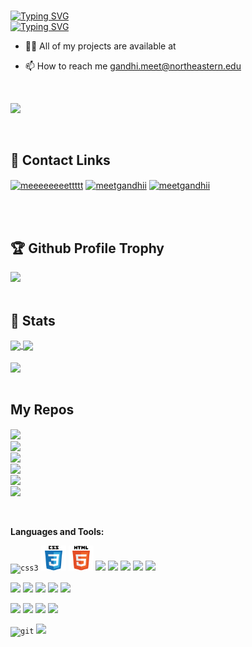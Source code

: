 <br> [![Typing SVG](https://readme-typing-svg.herokuapp.com?multiline=true&width=500&lines=----Hi+👋+I'm+Meet----++++++++++)](https://git.io/typing-svg)
<br>
[![Typing SVG](https://readme-typing-svg.herokuapp.com?multiline=true&width=500&lines=----A+Developer+from+Boston----++++++++++)](https://git.io/typing-svg)

- 👨‍💻 All of my projects are available at 

- 📫 How to reach me <span><a href="mailto:meetgandhism@gmail.com">gandhi.meet@northeastern.edu</a></span>

<br>

![](https://komarev.com/ghpvc/?username=meetgandhii)

<br>

<h2>📝 Contact Links</h2>
<p align="left">
<a href="https://twitter.com/meeeeeeeettttt" target="blank"><img align="center" src="https://raw.githubusercontent.com/rahuldkjain/github-profile-readme-generator/master/src/images/icons/Social/twitter.svg" alt="meeeeeeeettttt" height="30" width="40" /></a>
<a href="https://in.linkedin.com/in/meetgandhii/" target="blank"><img align="center" src="https://raw.githubusercontent.com/rahuldkjain/github-profile-readme-generator/master/src/images/icons/Social/linked-in-alt.svg" alt="meetgandhii" height="30" width="40" /></a>
<a href="https://www.instagram.com/meetgandhii/" target="blank"><img align="center" src="https://raw.githubusercontent.com/rahuldkjain/github-profile-readme-generator/master/src/images/icons/Social/instagram.svg" alt="meetgandhii" height="30" width="40" /></a>
</p>


<br>
<br>

<h2>🏆 Github Profile Trophy</h2>
<img width=800 src="https://github-profile-trophy.vercel.app/?username=meetgandhii&margin-w=15&column=9&theme=chalk&no-frame=true"/>

<br>
<br>

<h2>📝 Stats</h2>

<a href="">
  <img align="center" src="https://github-readme-stats.vercel.app/api?username=meetgandhii&show_icons=true&theme=dracula" />
</a>
<a href="">
  <img align="center" src="https://github-readme-stats.vercel.app/api/top-langs/?username=meetgandhii&layout=compact" />
</a>
<br>
<br>
<a href="">
  <img align="center" src="https://github-readme-streak-stats.herokuapp.com?user=meetgandhii&theme=neon-palenight&hide_border=true" />
</a>

<br>
<br>

## My Repos

<div><a href="https://github.com/meetgandhii/LoanEligibilityChecker">
  <img align="center" src="https://github-readme-stats.vercel.app/api/pin/?username=meetgandhii&repo=LoanEligibilityChecker&show_owner=false" />
</a></div>
  
<div><a href="https://github.com/MadhurDixit13/Ride-Along">
  <img align="center" src="https://github-readme-stats.vercel.app/api/pin/?username=MadhurDixit13&repo=Ride-Along&show_owner=false" />
</a></div>

<div><a href="https://github.com/meetgandhii/salon-bill-and-time-management-system">
  <img align="center" src="https://github-readme-stats.vercel.app/api/pin/?username=meetgandhii&repo=salon-bill-and-time-management-system&show_owner=false" />
</a></div>
  
<div><a href="https://github.com/meetgandhii/hotel-booking-system-django">
  <img align="center" src="https://github-readme-stats.vercel.app/api/pin/?username=meetgandhii&repo=hotel-booking-system-django&show_owner=false" />
</a></div>
  
<div><a href="https://github.com/meetgandhii/Data_Science">
  <img align="center" src="https://github-readme-stats.vercel.app/api/pin/?username=meetgandhii&repo=Data_Science&show_owner=false" />
</a></div>
  
<div><a href="https://github.com/meetgandhii/dogs-vs-cats-checker">
  <img align="center" src="https://github-readme-stats.vercel.app/api/pin/?username=meetgandhii&repo=dogs-vs-cats-checker&show_owner=false" />
</a></div>


<br>
<br>

**Languages and Tools:**  

<code><img src="https://cdn4.iconfinder.com/data/icons/logos-3/600/React.js_logo-512.png" alt="css3" width="40" height="40"/></code>
<code><img src="https://raw.githubusercontent.com/devicons/devicon/master/icons/css3/css3-original-wordmark.svg" alt="css3" width="40" height="40"/></code>
<code><img src="https://raw.githubusercontent.com/devicons/devicon/master/icons/html5/html5-original-wordmark.svg" alt="html5" width="40" height="40"/></code>
<code><img height="40" src="https://raw.githubusercontent.com/shinokada/shinokada/master/assets/javascript.png"></code>
<code><img height="40" src="https://brandslogos.com/wp-content/uploads/images/bootstrap-logo.png"></code>
<code><img height="40" src="https://nodejs.org/static/images/logos/nodejs-new-pantone-black.svg"></code>
<code><img height="40" src="https://seeklogo.com/images/E/express-js-logo-FA36FF1D3F-seeklogo.com.png"></code>
<code><img height="40" src="https://img.icons8.com/color/48/000000/flutter.png"/></code>

<code><img src="https://img.icons8.com/color/40/000000/c-programming.png"/></code>
<code><img height="40" src="https://img.icons8.com/color/2x/c-plus-plus-logo.png"/></code>
<code><img height="40" src="https://img.icons8.com/color/2x/java-coffee-cup-logo.png"/></code>
<code><img height="40" src="https://raw.githubusercontent.com/shinokada/shinokada/master/assets/python.png"></code>
<code><img height="40" src="https://iconape.com/wp-content/png_logo_vector/dart-programming-language-logo.png"></code>

<code><img height="40" src="https://www.mysql.com/common/logos/logo-mysql-170x115.png"></code>
<code><img height="40" src="https://cdn.freebiesupply.com/logos/large/2x/mongodb-logo-png-transparent.png"></code>
<code><img height="40" src="https://img.icons8.com/color/2x/google-firebase-console.png"></code>
<code><img height="40" src="https://www.logo.wine/a/logo/PostgreSQL/PostgreSQL-Logo.wine.svg"></code>


<code><img src="https://www.vectorlogo.zone/logos/git-scm/git-scm-icon.svg" alt="git" width="40" height="40"/></code>
<code><img height="40" src="https://raw.githubusercontent.com/shinokada/shinokada/master/assets/visual-studio-code.png"></code>

